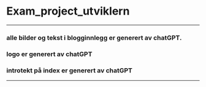 # Exam_project_utviklern

___

### alle bilder og tekst i blogginnlegg er generert av chatGPT.
### logo er generert av chatGPT
### introtekt på index er generert av chatGPT

___
